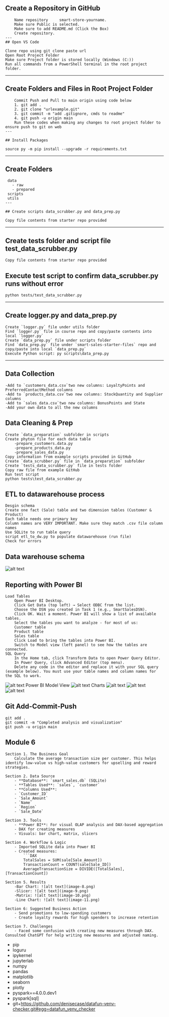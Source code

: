 ## Create a Repository in GitHub

```
    Name repository     smart-store-yourname.
    Make sure Public is selected.
    Make sure to add README.md (Click the Box)
    Create repository.
---
## Open VS Code

```

    Clone repo using git clone paste url
    Open Root Project Folder
    Make sure Project folder is stored locally (Windows (C:))
    Run all commands from a PowerShell terminal in the root project folder.
---

## Create Folders and Files in Root Project Folder

```
    Commit Push and Pull to main origin using code below
    1. git add .
    2. git clone "urlexample.git"
    3. git commit -m "add .gitignore, cmds to readme"
    4. git push -u origin main
    Run these codes when making any changes to root project folder to ensure push to git on web
---

## Install Packages

```
    source py -m pip install --upgrade -r requirements.txt
---
## Create Folders

```
 data
   - raw
   - prepared
 scripts
 utils
---

## Create scripts data_scrubber.py and data_prep.py

```
    Copy file contents from starter repo provided
---

## Create tests folder and script file test_data_scrubber.py
    Copy file contents from starter repo provided

## Execute test script to confirm data_scrubber.py runs without error

    python tests/test_data_scrubber.py
---
## Create logger.py and data_prep.py
    Create `logger.py` file under utils folder
    Find `logger.py` file in course repo and copy/paste contents into local `logger.py`
    Create `data_prep.py` file under scripts folder
    Find `data_prep.py` file under `smart-sales-starter-files` repo and copy/paste into local `data_prep.py`
    Execute Python script: py scripts\data_prep.py
---
## Data Collection
    -Add to `customers_data.csv`two new columns: LoyaltyPoints and PreferredContactMethod columns
    -Add to `products_data.csv`two new columns: StockQuantity and Supplier columns
    -Add to `sales_data.csv`two new columns: BonusPoints and State
    -Add your own data to all the new columns

## Data Cleaning & Prep
    Create `data_preparation` subfolder in scripts
    Create phyton file for each data table
        -prepare_customers.data.py
        -prepare_products_data.py
        -prepare_sales_data.py
    Copy information from example scripts provided in GitHub
    Create `data_scrubber.py` file in `data_preparation` subfolder
    Create `tests_data_scrubber.py` file in tests folder
    Copy raw file from example GitHub
    Run test script
    python tests\test_data_scrubber.py

## ETL to datawarehouse process
    Desgin schema
    Create one fact (Sale) table and two dimension tables (Customer & Product)
    Each table needs one primary key
    Column names are VERY IMPORTANT. Make sure they match .csv file column names
    Use SQLite to run table query
    script etl_to_dw.py to populate datawarehouse (run file)
    Check for errors

## Data warehouse schema
![alt text](image.png)

## Reporting with Power BI
    Load Tables
        Open Power BI Desktop.
        Click Get Data (top left) → Select ODBC from the list.
        Choose the DSN you created in Task 1 (e.g., SmartSalesDSN).
        Click OK. Wait a moment. Power BI will show a list of available tables.
        Select the tables you want to analyze - for most of us: 
        Customer table
        Product table
        Sales table
        Click Load to bring the tables into Power BI.
        Switch to Model view (left panel) to see how the tables are connected.
    SQL Query
        In the Home tab, click Transform Data to open Power Query Editor.
        In Power Query, click Advanced Editor (top menu).
        Delete any code in the editor and replace it with your SQL query (example below). You must use your table names and column names for the SQL to work. 
![alt text](image-2.png) 
    Power BI Model View
![alt text](image-1.png)
    Charts
![alt text](image-4.png) 
![alt text](image-5.png) 
![alt text](image-7.png) 

## Git Add-Commit-Push
    git add .
    git commit -m "Completed analysis and visualization"
    git push -u origin main
## Module 6
    Section 1. The Business Goal
        Calculate the average transaction size per customer. This helps identify low-value vs high-value customers for upselling and reward strategies.

    Section 2. Data Source
        - **Database**: `smart_sales.db` (SQLite)
        - **Tables Used**: `sales`, `customer`
        - **Columns Used**: 
        - `Customer_ID`
        - `Sale_Amount`
        - `Name`
        - `Region`
        - `Sale_Date`

    Section 3. Tools
        - **Power BI**: For visual OLAP analysis and DAX-based aggregation
        - DAX for creating measures
        - Visuals: bar chart, matrix, slicers

    Section 4. Workflow & Logic
        - Imported SQLite data into Power BI
        - Created measures:
            ```DAX
            TotalSales = SUM(sale[Sale_Amount])
            TransactionCount = COUNT(sale[Sale_ID])
            AverageTransactionSize = DIVIDE([TotalSales], [TransactionCount])

    Section 5. Results
        -Bar Chart: ![alt text](image-8.png) 
        -Slicer: ![alt text](image-9.png)
        -Matrix: ![alt text](image-10.png) 
        -Line Chart: ![alt text](image-11.png) 

    Section 6: Suggested Business Action 
        - Send promotions to low-spending customers
        - Create loyalty rewards for high spenders to increase retention
  
    Section 7. Challenges
        - Faced some confusion with creating new measures through DAX. Consulted ChatGPT for help writing new measures and adjusted naming. 

- pip
- loguru
- ipykernel
- jupyterlab
- numpy
- pandas
- matplotlib
- seaborn
- plotly
- pyspark==4.0.0.dev1
- pyspark[sql]
- git+https://github.com/denisecase/datafun-venv-checker.git#egg=datafun_venv_checker
```

